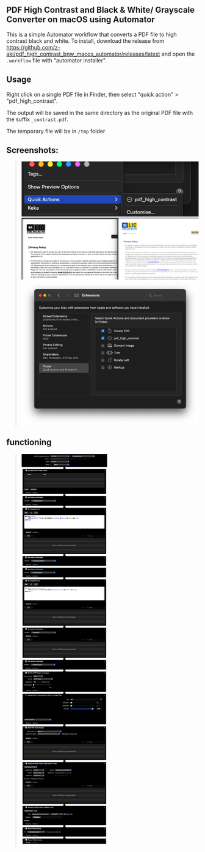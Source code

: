 ## PDF High Contrast and Black & White/ Grayscale Converter on macOS using Automator

This is a simple Automator workflow that converts a PDF file to high contrast black and white. To install, download the release from https://github.com/z-aki/pdf_high_contrast_bnw_macos_automator/releases/latest and open the `.workflow` file with "automator installer".


## Usage

Right click on a single PDF file in Finder, then select "quick action" > "pdf_high_contrast".

The output will be saved in the same directory as the original PDF file with the suffix `_contrast.pdf`.

The temporary file will be in `/tmp` folder

## Screenshots:

> ![Right Click PDF](img_right_click_pdf.png)
> ![Comparison](img_compare.png)
> ![System Preferences](img_sys_pref.png)

## functioning

> ![Functioning](https://raw.githubusercontent.com/z-aki/pdf_high_contrast_bnw_macos_automator/main/pdf_high_contrast.workflow/Contents/QuickLook/Preview.png)
